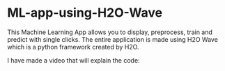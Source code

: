 # ML-app-using-H2O-Wave

This Machine Learning App allows you to display, preprocess, train and predict with single clicks. The entire application is made using H2O Wave which is a python framework created by H2O.

I have made a video that will explain the code: 



